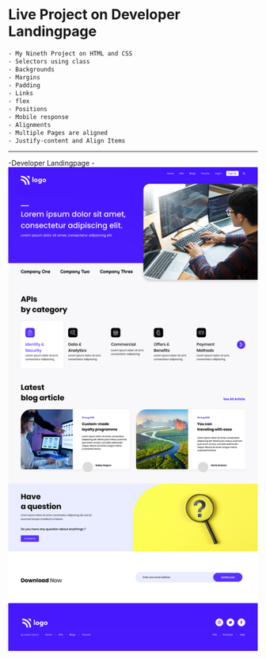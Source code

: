 # Live Project on Developer Landingpage
    - My Nineth Project on HTML and CSS
    - Selectors using class
    - Backgrounds
    - Margins
    - Padding
    - Links
    - flex
    - Positions
    - Mobile response
    - Alignments
    - Multiple Pages are aligned
    - Justify-content and Align Items

***
-Developer Landingpage
    -![Project 09](./9.png)
    
